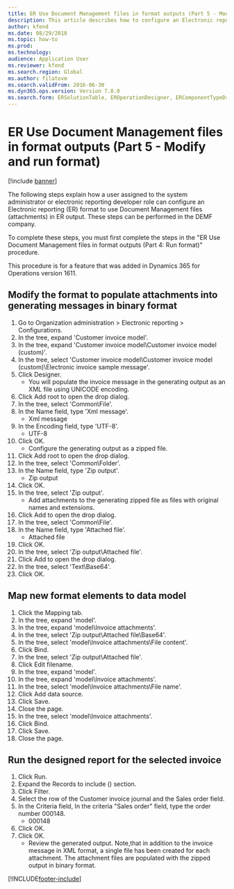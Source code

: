 ```yaml
---
title: ER Use Document Management files in format outputs (Part 5 - Modify and run format)
description: This article describes how to configure an Electronic reporting (ER) format to use Document Management files (attachments) in ER output. (Part 5)
author: kfend
ms.date: 08/29/2018
ms.topic: how-to
ms.prod: 
ms.technology: 
audience: Application User
ms.reviewer: kfend
ms.search.region: Global
ms.author: filatovm
ms.search.validFrom: 2016-06-30
ms.dyn365.ops.version: Version 7.0.0
ms.search.form: ERSolutionTable, EROperationDesigner, ERComponentTypeDropDialog, ERExpressionDesignerFormula, SysQueryForm
---
```

# ER Use Document Management files in format outputs (Part 5 - Modify and run format)

[!include [banner](../../includes/banner.md)]

The following steps explain how a user assigned to the system administrator or electronic reporting developer role can configure an Electronic reporting (ER) format to use Document Management files (attachments) in ER output. These steps can be performed in the DEMF company.

To complete these steps, you must first complete the steps in the "ER Use Document Management files in format outputs (Part 4: Run format)" procedure.

This procedure is for a feature that was added in Dynamics 365 for Operations version 1611.


## Modify the format to populate attachments into generating messages in binary format
1. Go to Organization administration > Electronic reporting > Configurations.
2. In the tree, expand 'Customer invoice model'.
3. In the tree, expand 'Customer invoice model\Customer invoice model (custom)'.
4. In the tree, select 'Customer invoice model\Customer invoice model (custom)\Electronic invoice sample message'.
5. Click Designer.
    * You will populate the invoice message in the generating output as an XML file using UNICODE encoding.  
6. Click Add root to open the drop dialog.
7. In the tree, select 'Common\File'.
8. In the Name field, type 'Xml message'.
    * Xml message  
9. In the Encoding field, type 'UTF-8'.
    * UTF-8  
10. Click OK.
    * Configure the generating output as a zipped file.  
11. Click Add root to open the drop dialog.
12. In the tree, select 'Common\Folder'.
13. In the Name field, type 'Zip output'.
    * Zip output  
14. Click OK.
15. In the tree, select 'Zip output'.
    * Add attachments to the generating zipped file as files with original names and extensions.  
16. Click Add to open the drop dialog.
17. In the tree, select 'Common\File'.
18. In the Name field, type 'Attached file'.
    * Attached file  
19. Click OK.
20. In the tree, select 'Zip output\Attached file'.
21. Click Add to open the drop dialog.
22. In the tree, select 'Text\Base64'.
23. Click OK.

## Map new format elements to data model
1. Click the Mapping tab.
2. In the tree, expand 'model'.
3. In the tree, expand 'model\Invoice attachments'.
4. In the tree, select 'Zip output\Attached file\Base64'.
5. In the tree, select 'model\Invoice attachments\File content'.
6. Click Bind.
7. In the tree, select 'Zip output\Attached file'.
8. Click Edit filename.
9. In the tree, expand 'model'.
10. In the tree, expand 'model\Invoice attachments'.
11. In the tree, select 'model\Invoice attachments\File name'.
12. Click Add data source.
13. Click Save.
14. Close the page.
15. In the tree, select 'model\Invoice attachments'.
16. Click Bind.
17. Click Save.
18. Close the page.

## Run the designed report for the selected invoice
1. Click Run.
2. Expand the Records to include () section.
3. Click Filter.
4. Select the row of the Customer invoice journal and the Sales order field.
5. In the Criteria field, In the criteria "Sales order" field, type the order number 000148.
    * 000148  
6. Click OK.
7. Click OK.
    * Review the generated output. Note,that in addition to the invoice message in XML format, a single file has been created for each attachment. The attachment files are populated with the zipped output in binary format.  



[!INCLUDE[footer-include](../../../../includes/footer-banner.md)]
